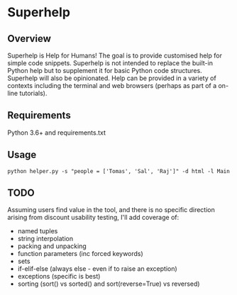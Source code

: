 # Superhelp

## Overview

Superhelp is Help for Humans! The goal is to provide customised help for simple code snippets. Superhelp is not intended to replace the built-in Python help but to supplement it for basic Python code structures. Superhelp will also be opinionated. Help can be provided in a variety of contexts including the terminal and web browsers (perhaps as part of a on-line tutorials). 

## Requirements

Python 3.6+ and requirements.txt

## Usage

    python helper.py -s "people = ['Tomas', 'Sal', 'Raj']" -d html -l Main

## TODO

Assuming users find value in the tool, and there is no specific direction arising from discount usability testing, I'll add coverage of:

* named tuples
* string interpolation
* packing and unpacking
* function parameters (inc forced keywords)
* sets
* if-elif-else (always else - even if to raise an exception)
* exceptions (specific is best)
* sorting (sort() vs sorted() and sort(reverse=True) vs reversed)
